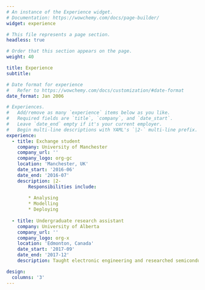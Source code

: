 ```yaml
---
# An instance of the Experience widget.
# Documentation: https://wowchemy.com/docs/page-builder/
widget: experience

# This file represents a page section.
headless: true

# Order that this section appears on the page.
weight: 40

title: Experience
subtitle:

# Date format for experience
#   Refer to https://wowchemy.com/docs/customization/#date-format
date_format: Jan 2006

# Experiences.
#   Add/remove as many `experience` items below as you like.
#   Required fields are `title`, `company`, and `date_start`.
#   Leave `date_end` empty if it's your current employer.
#   Begin multi-line descriptions with YAML's `|2-` multi-line prefix.
experience:
  - title: Exchange student
    company: University of Manchester
    company_url: ''
    company_logo: org-gc
    location: 'Manchester, UK'
    date_start: '2016-06'
    date_end: '2016-07'
    description: |2-
        Responsibilities include:
        
        * Analysing
        * Modelling
        * Deploying
        
  - title: Undergraduate research assistant
    company: University of Alberta
    company_url: ''
    company_logo: org-x
    location: 'Edmonton, Canada'
    date_start: '2017-09'
    date_end: '2017-12'
    description: Taught electronic engineering and researched semiconductor physics.

design:
  columns: '3'
---
```

